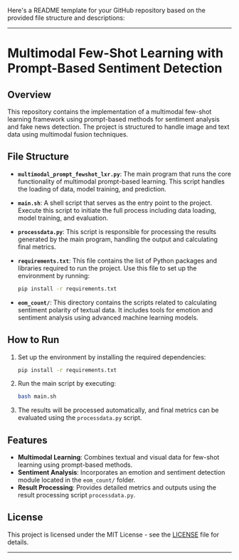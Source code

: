 Here's a README template for your GitHub repository based on the provided file structure and descriptions:

---

# Multimodal Few-Shot Learning with Prompt-Based Sentiment Detection

## Overview

This repository contains the implementation of a multimodal few-shot learning framework using prompt-based methods for sentiment analysis and fake news detection. The project is structured to handle image and text data using multimodal fusion techniques.

## File Structure

- **`multimodal_prompt_fewshot_lxr.py`**: The main program that runs the core functionality of multimodal prompt-based learning. This script handles the loading of data, model training, and prediction.
  
- **`main.sh`**: A shell script that serves as the entry point to the project. Execute this script to initiate the full process including data loading, model training, and evaluation.
  
- **`processdata.py`**: This script is responsible for processing the results generated by the main program, handling the output and calculating final metrics.
  
- **`requirements.txt`**: This file contains the list of Python packages and libraries required to run the project. Use this file to set up the environment by running:
  ```bash
  pip install -r requirements.txt
  ```
  
- **`eom_count/`**: This directory contains the scripts related to calculating sentiment polarity of textual data. It includes tools for emotion and sentiment analysis using advanced machine learning models.

## How to Run

1. Set up the environment by installing the required dependencies:
   ```bash
   pip install -r requirements.txt
   ```

2. Run the main script by executing:
   ```bash
   bash main.sh
   ```

3. The results will be processed automatically, and final metrics can be evaluated using the `processdata.py` script.

## Features

- **Multimodal Learning**: Combines textual and visual data for few-shot learning using prompt-based methods.
- **Sentiment Analysis**: Incorporates an emotion and sentiment detection module located in the `eom_count/` folder.
- **Result Processing**: Provides detailed metrics and outputs using the result processing script `processdata.py`.

## License

This project is licensed under the MIT License - see the [LICENSE](LICENSE) file for details.

---

